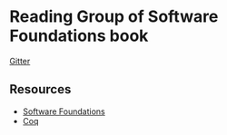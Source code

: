 # Reading Group of Software Foundations book

[Gitter](https://gitter.im/helsinki-fpsg)

## Resources

- [Software Foundations](http://www.cis.upenn.edu/~bcpierce/sf/current/index.html)
- [Coq](https://coq.inria.fr/)

